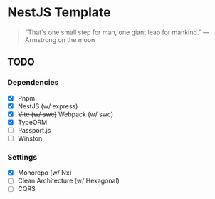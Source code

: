 # NestJS Template
> "That's one small step for man, one giant leap for mankind." — Armstrong on the moon

## TODO
### Dependencies
- [x] Pnpm
- [x] NestJS (w/ express)
- [x] ~~Vite (w/ swc)~~ Webpack (w/ swc)
- [x] TypeORM
- [ ] Passport.js
- [ ] Winston

### Settings
- [x] Monorepo (w/ Nx)
- [ ] Clean Architecture (w/ Hexagonal)
- [ ] CQRS
